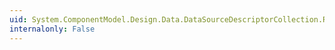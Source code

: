 ```yaml
---
uid: System.ComponentModel.Design.Data.DataSourceDescriptorCollection.Remove(System.ComponentModel.Design.Data.DataSourceDescriptor)
internalonly: False
---
```

